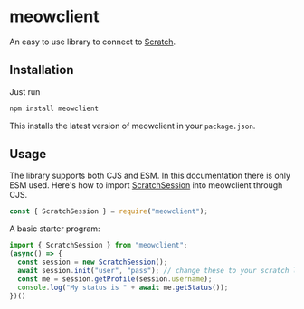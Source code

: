 # meowclient

An easy to use library to connect to [Scratch](https://scratch.mit.edu).

## Installation
Just run
```bash
npm install meowclient
```
This installs the latest version of meowclient in your `package.json`.

## Usage
The library supports both CJS and ESM. In this documentation there is only ESM used. Here's how to import [ScratchSession](/classes/ScratchSession) into meowclient through CJS.

```js
const { ScratchSession } = require("meowclient");
```

A basic starter program:

```js
import { ScratchSession } from "meowclient";
(async() => {
  const session = new ScratchSession();
  await session.init("user", "pass"); // change these to your scratch login credentials
  const me = session.getProfile(session.username);
  console.log("My status is " + await me.getStatus());
})()
```
